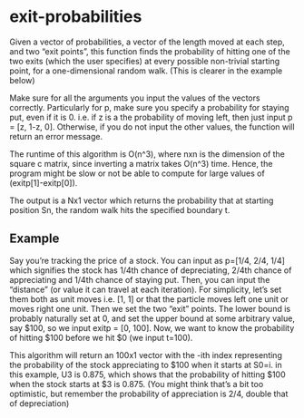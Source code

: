 # exit-probabilities
Given a vector of probabilities, a vector of the length moved at each step, and two “exit points”, this function finds the probability of hitting one of the two exits (which the user specifies) at every possible non-trivial starting point, for a one-dimensional random walk. (This is clearer in the example below)

Make sure for all the arguments you input the values of the vectors correctly. Particularly for p, make sure you specify a probability for staying put, even if it is 0. i.e. if z is a the probability of moving left, then just input p = [z, 1-z, 0]. Otherwise, if you do not input the other values, the function will return an error message.

The runtime of this algorithm is O(n^3), where nxn is the dimension of the square c matrix, since inverting a matrix takes O(n^3) time. Hence, the program might be slow or not be able to compute for large values of (exitp[1]-exitp[0]).

The output is a Nx1 vector which returns the probability that at starting position Sn, the random walk hits the specified boundary t.

## Example

Say you’re tracking the price of a stock. You can input as p=[1/4, 2/4, 1/4] which signifies the stock has 1/4th chance of depreciating, 2/4th chance of appreciating and 1/4th chance of staying put. Then, you can input the “distance” (or value it can travel at each iteration). For simplicity, let’s set them both as unit moves i.e. [1, 1] or that the particle moves left one unit or moves right one unit. Then we set the two “exit” points. The lower bound is probably naturally set at 0, and set the upper bound at some arbitrary value, say $100, so we input exitp = [0, 100]. Now, we want to know the probability of hitting $100 before we hit $0 (we input t=100).

This algorithm will return an 100x1 vector with the -ith index representing the probability of the stock appreciating to $100 when it starts at S0=i. in this example, U3 is 0.875, which shows that the probability of hitting $100 when the stock starts at $3 is 0.875. (You might think that’s a bit too optimistic, but remember the probability of appreciation is 2/4, double that of depreciation)

